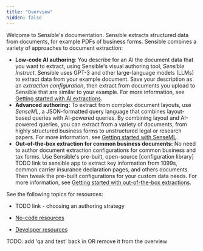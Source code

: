 ```yaml
---
title: "Overview"
hidden: false
---
```


Welcome to Sensible's documentation. Sensible extracts structured data from documents, for example PDFs of business forms. Sensible combines a variety of approaches to document extraction:

- **Low-code AI authoring**: You describe for an AI the document data that you want to extract, using Sensible's visual authoring tool, *Sensible Instruct*. Sensible uses GPT-3 and other large-language models (LLMs) to extract data from your example document. Save your description as an *extraction configuration*, then extract from documents you upload to Sensible that are similar to your example.  For more information, see [Getting started with AI extractions](doc:getting-started-ai).
- **Advanced authoring:**  To extract from complex document layouts, use *SenseML*, a JSON-formatted query language that combines layout-based queries with AI-powered queries. By combining layout and AI-powered queries, you can extract from a variety of documents, from highly structured business forms to unstructured legal or research papers. For more information, see [Getting started with SenseML](doc:getting-started).
-  **Out-of-the-box extraction for common business documents:**  No need to author document extraction configurations for common business and tax forms. Use Sensible's pre-built, open-source [configuration library] TODO link to sensible app to extract key information from  1099s, common carrier insurance declaration pages, and others documents. Then tweak the pre-built configurations for your custom data needs. For more information, see [Getting started with out-of-the-box extractions](doc:excel-quickstart).

See the following topics for resources:

- TODO link - choosing an authoring strategy

- [No-code resources](doc:no-code)
- [Developer resources](doc:developer)



TODO: add 'qa and test' back in OR remove it from the overview
